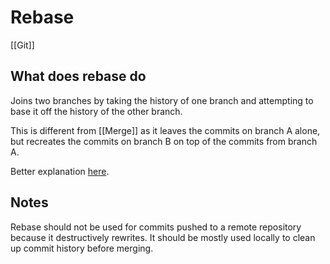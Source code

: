 # Rebase
[[Git]]

## What does rebase do
Joins two branches by taking the history of one branch and attempting to base it off the history of the other branch.

This is different from [[Merge]] as it leaves the commits on branch A alone, but recreates the commits on branch B on top of the commits from branch A.

Better explanation [here](https://youtu.be/Uszj_k0DGsg?t=2223).

## Notes
Rebase should not be used for commits pushed to a remote repository because it destructively rewrites. It should be mostly used locally to clean up commit history before merging.